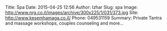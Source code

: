 Title: Spa
Date: 2015-04-25 12:56
Author: Izhar
Slug: spa
Image: http://www.nrg.co.il/images/archive/300x225/1/031/373.jpg
Site: http://www.kesemhamaga.co.il/
Phone: 049531159
Summary: Private Tantra and massage workshops, couples counseling and more...
